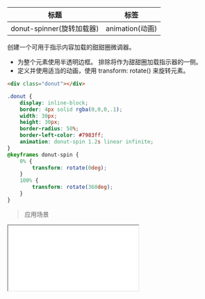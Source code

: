 | 标题                             | 标签           |
| -------------------------------- | -------------- |
| donut-spinner(旋转加载器) | animation(动画) |

创建一个可用于指示内容加载的甜甜圈微调器。

* 为整个元素使用半透明边框。 排除将作为甜甜圈加载指示器的一侧。
* 定义并使用适当的动画，使用 transform: rotate() 来旋转元素。

```html
<div class="donut"></div>
```

```css
.donut {
    display: inline-block;
    border: 4px solid rgba(0,0,0,.1);
    width: 30px;
    height: 30px;
    border-radius: 50%;
    border-left-color: #7983ff;
    animation: donut-spin 1.2s linear infinite;
}
@keyframes donut-spin {
    0% {
        transform: rotate(0deg);
    }
    100% {
        transform: rotate(360deg);
    }
}
```

> 应用场景

<iframe src="codes/css/html/donut-spinner.html"></iframe>




